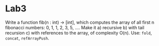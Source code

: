 # Lab3

Write a function fib(n : int) -> [int], which computes the array of all first n fibonacci numbers: 0, 1, 1, 2, 3, 5, ....    Make it а) recursive b) with tail recursion c) with references to the array, of complexity O(n). Use: `fold`, `concat`, `refArrayPush`.
